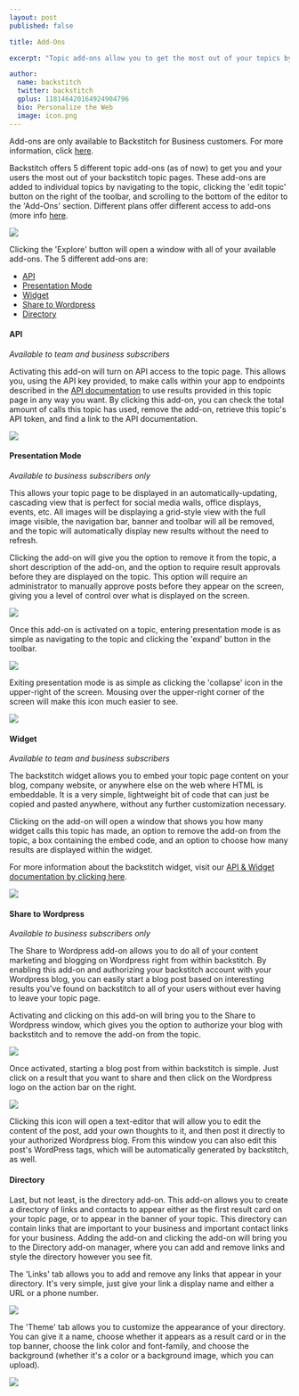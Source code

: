 ```yaml
---
layout: post
published: false

title: Add-Ons

excerpt: "Topic add-ons allow you to get the most out of your topics by giving your users more ways to distribute and consume content."

author:
  name: backstitch
  twitter: backstitch
  gplus: 118146420164924904796 
  bio: Personalize the Web
  image: icon.png
---
```


Add-ons are only available to Backstitch for Business customers. For more information, click [here](http://backstit.ch/business).

Backstitch offers 5 different topic add-ons (as of now) to get you and your users the most out of your backstitch topic pages. These add-ons are added to individual topics by navigating to the topic, clicking the 'edit topic' button on the right of the toolbar, and scrolling to the bottom of the editor to the 'Add-Ons' section. Different plans offer different access to add-ons (more info [here](()).

<div class="full zoomable"><img src="/images/add_ons/add_ons.png"></div>

Clicking the 'Explore' button will open a window with all of your available add-ons. The 5 different add-ons are:

- [API](#API)
- [Presentation Mode](#PresentationMode)
- [Widget](#Widget)
- [Share to Wordpress](#Wordpress)
- [Directory](#Directory)

<a name='API'></a>
#### API

*Available to team and business subscribers*

Activating this add-on will turn on API access to the topic page. This allows you, using the API key provided, to make calls within your app to endpoints described in the [API documentation](http://docs.backstit.ch/api) to use results provided in this topic page in any way you want. By clicking this add-on, you can check the total amount of calls this topic has used, remove the add-on, retrieve this topic's API token, and find a link to the API documentation. 

<div class="full zoomable"><img src="/images/add_ons/api_add_on.png"></div>

<a name='PresentationMode'></a>
#### Presentation Mode

*Available to business subscribers only*

This allows your topic page to be displayed in an automatically-updating, cascading view that is perfect for social media walls, office displays, events, etc. All images will be displaying a grid-style view with the full image visible, the navigation bar, banner and toolbar will all be removed, and the topic will automatically display new results without the need to refresh. 

Clicking the add-on will give you the option to remove it from the topic, a short description of the add-on, and the option to require result approvals before they are displayed on the topic. This option will require an administrator to manually approve posts before they appear on the screen, giving you a level of control over what is displayed on the screen. 

<div class="full zoomable"><img src="/images/add_ons/presentation_mode_add_on.png"></div>

Once this add-on is activated on a topic, entering presentation mode is as simple as navigating to the topic and clicking the 'expand' button in the toolbar. 

<div class="full zoomable"><img src="/images/add_ons/activate_presentation_mode.png"></div>

Exiting presentation mode is as simple as clicking the 'collapse' icon in the upper-right of the screen. Mousing over the upper-right corner of the screen will make this icon much easier to see. 

<div class="full zoomable"><img src="/images/add_ons/exit_presentation_mode.png"></div>

<a name='Widget'></a>
#### Widget

*Available to team and business subscribers*

The backstitch widget allows you to embed your topic page content on your blog, company website, or anywhere else on the web where HTML is embeddable. It is a very simple, lightweight bit of code that can just be copied and pasted anywhere, without any further customization necessary. 

Clicking on the add-on will open a window that shows you how many widget calls this topic has made, an option to remove the add-on from the topic, a box containing the embed code, and an option to choose how many results are displayed within the widget. 

For more information about the backstitch widget, visit our [API & Widget documentation by clicking here](http://docs.backstit.ch/api).

<div class="full zoomable"><img src="/images/add_ons/widget_add_on.png"></div>

<a name='Wordpress'></a>
#### Share to Wordpress

*Available to business subscribers only*

The Share to Wordpress add-on allows you to do all of your content marketing and blogging on Wordpress right from within backstitch. By enabling this add-on and authorizing your backstitch account with your Wordpress blog, you can easily start a blog post based on interesting results you've found on backstitch to all of your users without ever having to leave your topic page. 

Activating and clicking on this add-on will bring you to the Share to Wordpress window, which gives you the option to authorize your blog with backstitch and to remove the add-on from the topic. 

<div class="full zoomable"><img src="/images/add_ons/share_to_wordpress_add_on.png"></div>

Once activated, starting a blog post from within backstitch is simple. Just click on a result that you want to share and then click on the Wordpress logo on the action bar on the right.

<div class="full zoomable"><img src="/images/add_ons/share_to_wordpress_button.png"></div>

Clicking this icon will open a text-editor that will allow you to edit the content of the post, add your own thoughts to it, and then post it directly to your authorized Wordpress blog. From this window you can also edit this post's WordPress tags, which will be automatically generated by backstitch, as well. 

<a name='Directory'></a>
#### Directory

Last, but not least, is the directory add-on. This add-on allows you to create a directory of links and contacts to appear either as the first result card on your topic page, or to appear in the banner of your topic. This directory can contain links that are important to your business and important contact links for your business. Adding the add-on and clicking the add-on will bring you to the Directory add-on manager, where you can add and remove links and style the directory however you see fit. 

The 'Links' tab allows you to add and remove any links that appear in your directory. It's very simple, just give your link a display name and either a URL or a phone number.

<div class="full zoomable"><img src="/images/add_ons/directory_add_links.png"></div>

The 'Theme' tab allows you to customize the appearance of your directory. You can give it a name, choose whether it appears as a result card or in the top banner, choose the link color and font-family, and choose the background (whether it's a color or a background image, which you can upload).

<div class="full zoomable"><img src="/images/add_ons/directory_theme.png"></div>